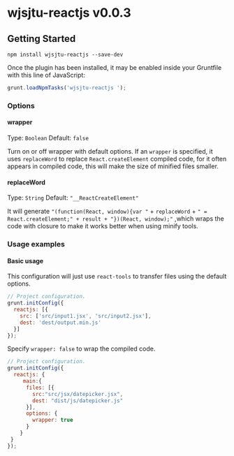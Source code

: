 # wjsjtu-reactjs  v0.0.3
## Getting Started
```shell
npm install wjsjtu-reactjs --save-dev
```

Once the plugin has been installed, it may be enabled inside your Gruntfile with this line of JavaScript:

```js
grunt.loadNpmTasks('wjsjtu-reactjs ');
```

### Options

#### wrapper
Type: `Boolean` 
Default: `false`

Turn on or off wrapper with default options. If an `wrapper` is specified, it uses `replaceWord` to replace `React.createElement` compiled code, for it often appears in compiled code, this will make the size of minified files smaller.

#### replaceWord
Type: `String`
Default: `"__ReactCreateElement"`

It will generate `"(function(React, window){var "` + `replaceWord` + `" = React.createElement;" + result + "})(React, window);"` ,which wraps the code with closure to make it works better when using minify tools.

### Usage examples

#### Basic usage

This configuration will just use `react-tools` to transfer files using the default options.

```js
// Project configuration.
grunt.initConfig({
  reactjs: [{
    src: ['src/input1.jsx', 'src/input2.jsx'],
    dest: 'dest/output.min.js'
  }]
});
```


Specify `wrapper: false` to wrap the compiled code.

```js
// Project configuration.
grunt.initConfig({
  reactjs: {
     main:{
      files: [{
        src:"src/jsx/datepicker.jsx",
        dest: "dist/js/datepicker.js"
      }],
      options: {
        wrapper: true
      }
    }
 }
});
```
